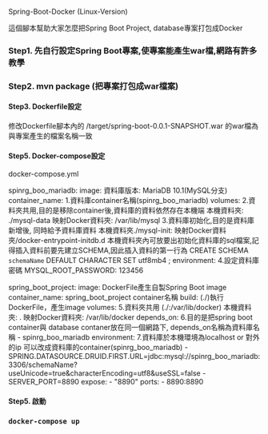  Spring-Boot-Docker (Linux-Version)

這個腳本幫助大家怎麼把Spring Boot Project, database專案打包成Docker

### Step1. 先自行設定Spring Boot專案,使專案能產生war檔,網路有許多教學

### Step2. mvn package (把專案打包成war檔案) 

#### Step3. Dockerfile設定
修改Dockerfile腳本內的 /target/spring-boot-0.0.1-SNAPSHOT.war 的war檔為與專案產生的檔案名稱一致

#### Step5. Docker-compose設定
 docker-compose.yml   
 
   spinrg_boo_mariadb:
     image: 資料庫版本: MariaDB 10.1(MySQL分支)
     container_name: 1.資料庫container名稱(spinrg_boo_mariadb)
     volumes: 2.資料夾共用,目的是移除container後,資料庫的資料依然存在本機端
                           本機資料夾: ./mysql-data 
                           映射Docker資料夾: /var/lib/mysql
              3.資料庫初始化,目的是資料庫新增後, 同時給予資料庫資料
                            本機資料夾./mysql-init:
                            映射Docker資料夾/docker-entrypoint-initdb.d
                            本機資料夾內可放要出初始化資料庫的sql檔案,記得插入資料前要先建立SCHEMA,因此插入資料的第一行為 
                            CREATE SCHEMA `schemaName` DEFAULT CHARACTER SET utf8mb4 ;
    environment:  4.設定資料庫密碼
                  MYSQL_ROOT_PASSWORD: 123456
                  
   spring_boot_project:
    image: DockerFile產生自製Spring Boot image
    container_name: spring_boot_project container名稱
    build:  (./)執行DockerFile，產生image 
    volumes: 5.資料夾共用 (./:/var/lib/docker)
                         本機資料夾: .
                         映射Docker資料夾: /var/lib/docker
    depends_on:
        6.目的是把spring boot container與 database contaner放在同一個網路下, depends_on名稱為資料庫名稱
    -   spinrg_boo_mariadb
    environment:
         7.資料庫於本機環境為localhost or 對外的ip 可以改成資料庫的container(spinrg_boo_mariadb)
        - SPRING.DATASOURCE.DRUID.FIRST.URL=jdbc:mysql://spinrg_boo_mariadb:3306/schemaName?useUnicode=true&characterEncoding=utf8&useSSL=false
        - SERVER_PORT=8890
    expose:
      - "8890"
    ports:
        - 8890:8890
 
#### Step5. 啟動
### `docker-compose up`
